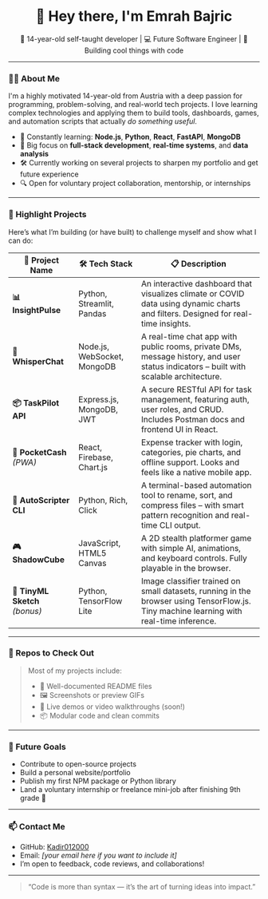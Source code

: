 <h1 align="center">👋 Hey there, I'm Emrah Bajric</h1>
<p align="center">
  🧠 14-year-old self-taught developer | 💻 Future Software Engineer | 🚀 Building cool things with code
</p>

---

### 🧑‍💻 About Me

I'm a highly motivated 14-year-old from Austria with a deep passion for programming, problem-solving, and real-world tech projects. I love learning complex technologies and applying them to build tools, dashboards, games, and automation scripts that actually *do something useful*.

- 🧠 Constantly learning: **Node.js**, **Python**, **React**, **FastAPI**, **MongoDB**
- 🚀 Big focus on **full-stack development**, **real-time systems**, and **data analysis**
- 🛠️ Currently working on several projects to sharpen my portfolio and get future experience
- 🔍 Open for voluntary project collaboration, mentorship, or internships

---

### 💼 Highlight Projects

Here’s what I’m building (or have built) to challenge myself and show what I can do:

| 🌟 Project Name | 🛠️ Tech Stack | 📋 Description |
|----------------|---------------|----------------|
| **📊 InsightPulse** | Python, Streamlit, Pandas | An interactive dashboard that visualizes climate or COVID data using dynamic charts and filters. Designed for real-time insights. |
| **💬 WhisperChat** | Node.js, WebSocket, MongoDB | A real-time chat app with public rooms, private DMs, message history, and user status indicators – built with scalable architecture. |
| **📦 TaskPilot API** | Express.js, MongoDB, JWT | A secure RESTful API for task management, featuring auth, user roles, and CRUD. Includes Postman docs and frontend UI in React. |
| **📱 PocketCash** *(PWA)* | React, Firebase, Chart.js | Expense tracker with login, categories, pie charts, and offline support. Looks and feels like a native mobile app. |
| **🧠 AutoScripter CLI** | Python, Rich, Click | A terminal-based automation tool to rename, sort, and compress files – with smart pattern recognition and real-time CLI output. |
| **🎮 ShadowCube** | JavaScript, HTML5 Canvas | A 2D stealth platformer game with simple AI, animations, and keyboard controls. Fully playable in the browser. |
| **🤖 TinyML Sketch** *(bonus)* | Python, TensorFlow Lite | Image classifier trained on small datasets, running in the browser using TensorFlow.js. Tiny machine learning with real-time inference. |

---

### 📂 Repos to Check Out

> Most of my projects include:
> - 📄 Well-documented README files
> - 🖼️ Screenshots or preview GIFs
> - 🔗 Live demos or video walkthroughs (soon!)
> - 📦 Modular code and clean commits

---

### 🚀 Future Goals

- Contribute to open-source projects
- Build a personal website/portfolio
- Publish my first NPM package or Python library
- Land a voluntary internship or freelance mini-job after finishing 9th grade 🎯

---

### 📫 Contact Me

- GitHub: [Kadir012000](https://github.com/Kadir012000)
- Email: *[your email here if you want to include it]*  
- I’m open to feedback, code reviews, and collaborations!

---

> “Code is more than syntax — it’s the art of turning ideas into impact.”
